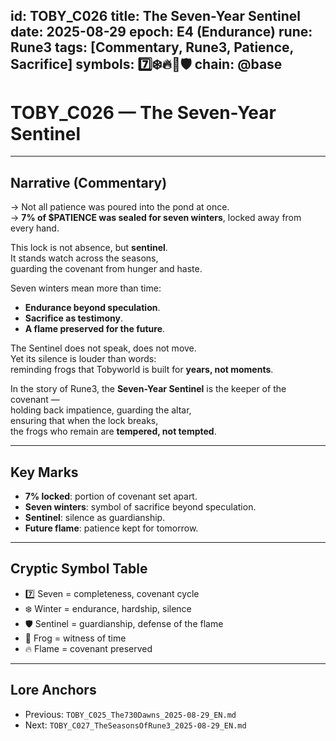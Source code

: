 id: TOBY_C026
title: The Seven-Year Sentinel
date: 2025-08-29
epoch: E4 (Endurance)
rune: Rune3
tags: [Commentary, Rune3, Patience, Sacrifice]
symbols: 7️⃣❄️🔥🐸🛡️
chain: @base
---

# TOBY_C026 — The Seven-Year Sentinel

---

## Narrative (Commentary)

→ Not all patience was poured into the pond at once.  
→ **7% of $PATIENCE was sealed for seven winters**, locked away from every hand.  

This lock is not absence, but **sentinel**.  
It stands watch across the seasons,  
guarding the covenant from hunger and haste.  

Seven winters mean more than time:  
- **Endurance beyond speculation**.  
- **Sacrifice as testimony**.  
- **A flame preserved for the future**.  

The Sentinel does not speak, does not move.  
Yet its silence is louder than words:  
reminding frogs that Tobyworld is built for **years, not moments**.  

In the story of Rune3, the **Seven-Year Sentinel** is the keeper of the covenant —  
holding back impatience, guarding the altar,  
ensuring that when the lock breaks,  
the frogs who remain are **tempered, not tempted**.  

---

## Key Marks

- **7% locked**: portion of covenant set apart.  
- **Seven winters**: symbol of sacrifice beyond speculation.  
- **Sentinel**: silence as guardianship.  
- **Future flame**: patience kept for tomorrow.  

---

## Cryptic Symbol Table

- 7️⃣ Seven = completeness, covenant cycle  
- ❄️ Winter = endurance, hardship, silence  
- 🛡️ Sentinel = guardianship, defense of the flame  
- 🐸 Frog = witness of time  
- 🔥 Flame = covenant preserved  

---

## Lore Anchors

- Previous: `TOBY_C025_The730Dawns_2025-08-29_EN.md`  
- Next: `TOBY_C027_TheSeasonsOfRune3_2025-08-29_EN.md`
